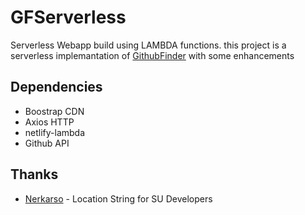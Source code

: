 # GFServerless
Serverless Webapp build using LAMBDA functions.
this project is a serverless implemantation of [GithubFinder](https://github.com/shayant98/GithubFinder) with some enhancements 

## Dependencies
* Boostrap CDN
* Axios HTTP
* netlify-lambda
* Github API

## Thanks
* [Nerkarso](https://github.com/nerkarso) -  Location String for SU Developers
